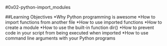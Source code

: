 #0x02-python-import_modules

##Learning Objectives
*Why Python programming is awesome
*How to import functions from another file
*How to use imported functions
*How to create a module
*How to use the built-in function dir()
*How to prevent code in your script from being executed when imported
*How to use command line arguments with your Python programs
